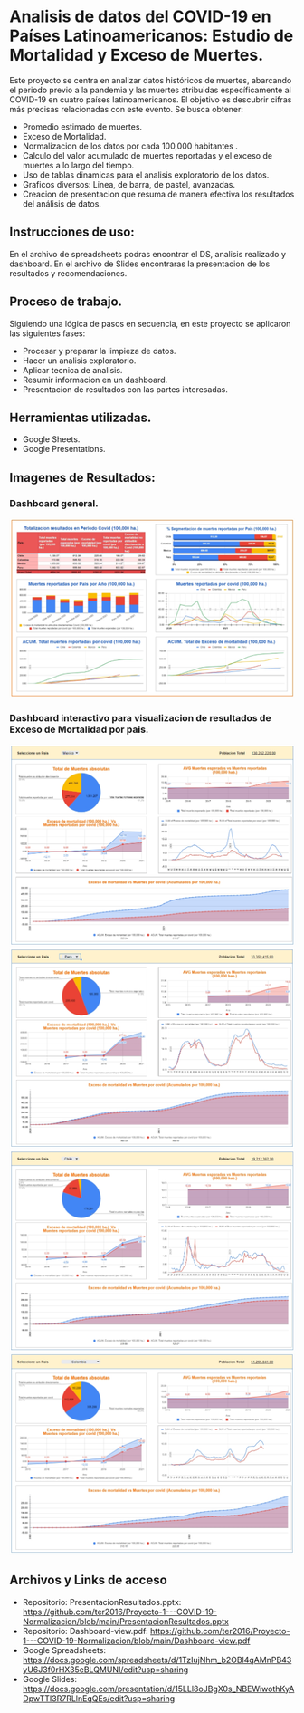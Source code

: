 # Analisis de datos del COVID-19 en Países Latinoamericanos: Estudio de Mortalidad y Exceso de Muertes.
Este proyecto se centra en analizar datos históricos de muertes, abarcando el periodo previo a la pandemia y las muertes atribuidas específicamente al COVID-19 en cuatro países latinoamericanos. 
El objetivo es descubrir cifras más precisas relacionadas con este evento. Se busca obtener:

  - Promedio estimado de muertes.
  - Exceso de Mortalidad.
  - Normalizacion de los datos por cada 100,000 habitantes .
  - Calculo del valor acumulado de muertes reportadas y el exceso de muertes a lo largo del tiempo.
  - Uso de tablas dinamicas para el analisis exploratorio de los datos.
  - Graficos diversos: Linea, de barra, de pastel, avanzadas.
  - Creacion de presentacion que resuma de manera efectiva los resultados del análisis de datos.


## Instrucciones de uso:
En el archivo de spreadsheets podras encontrar el DS, analisis realizado y dashboard.
En el archivo de Slides encontraras la presentacion de los resultados y recomendaciones.


## Proceso de trabajo.
Siguiendo una lógica de pasos en secuencia, en este proyecto se aplicaron las siguientes fases:
  - Procesar y preparar la limpieza de datos.
  - Hacer un analisis exploratorio.
  - Aplicar tecnica de analisis.
  - Resumir informacion en un dashboard.
  - Presentacion de resultados con las partes interesadas.


## Herramientas utilizadas.
  - Google Sheets.
  - Google Presentations.
    
    
 ## Imagenes de Resultados:
 ### Dashboard general.
 ![](https://github.com/ter2016/Proyecto-1---COVID-19-Normalizacion/blob/main/Imgs/D1.jpg)

    
### Dashboard interactivo para visualizacion de resultados de Exceso de Mortalidad por pais.
 ![](https://github.com/ter2016/Proyecto-1---COVID-19-Normalizacion/blob/main/Imgs/DInteractivo.jpg)
 ![](https://github.com/ter2016/Proyecto-1---COVID-19-Normalizacion/blob/main/Imgs/DInteractivo2.jpg)
 ![](https://github.com/ter2016/Proyecto-1---COVID-19-Normalizacion/blob/main/Imgs/DInteractivo3.jpg)
 ![](https://github.com/ter2016/Proyecto-1---COVID-19-Normalizacion/blob/main/Imgs/DInteractivo4.jpg)

 ## Archivos y Links de acceso
  - Repositorio: PresentacionResultados.pptx: https://github.com/ter2016/Proyecto-1---COVID-19-Normalizacion/blob/main/PresentacionResultados.pptx
  - Repositorio: Dashboard-view.pdf: https://github.com/ter2016/Proyecto-1---COVID-19-Normalizacion/blob/main/Dashboard-view.pdf
  - Google Spreadsheets: https://docs.google.com/spreadsheets/d/1TzIujNhm_b2OBl4qAMnPB43yU6J3f0rHX35eBLQMUNI/edit?usp=sharing
  - Google Slides: https://docs.google.com/presentation/d/15LLl8oJBgX0s_NBEWiwothKyADpwTTI3R7RLlnEqQEs/edit?usp=sharing
